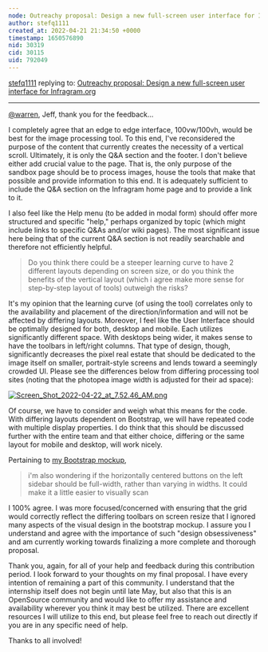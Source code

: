 ```yaml
---
node: Outreachy proposal: Design a new full-screen user interface for Infragram.org
author: stefq1111
created_at: 2022-04-21 21:34:50 +0000
timestamp: 1650576890
nid: 30319
cid: 30115
uid: 792049
---
```




[stefq1111](../profile/stefq1111) replying to: [Outreachy proposal: Design a new full-screen user interface for Infragram.org](../notes/stefq1111/04-08-2022/outreachy-proposal)

----
[@warren](/profile/warren),
Jeff, thank you for the feedback...

I completely agree that an edge to edge interface, 100vw/100vh, would be best for the image processing tool. To this end, I've reconsidered the purpose of the content that currently creates the necessity of a vertical scroll. Ultimately, it is only the Q&A section and the footer. I don't believe either add crucial value to the page. That is, the only purpose of the sandbox page should be to process images, house the tools that make that possible and provide information to this end. It is adequately sufficient to include the Q&A section on the Infragram home page and to provide a link to it. 

I also feel like the Help menu (to be added in modal form) should offer more structured and specific "help," perhaps organized by topic (which might include links to specific Q&As and/or wiki pages). The most significant issue here being that of the current Q&A section is not readily searchable and therefore not efficiently helpful.

> Do you think there could be a steeper learning curve to have 2 different layouts depending on screen size, or do you think the benefits of the vertical layout (which i agree make more sense for step-by-step layout of tools) outweigh the risks?

It's my opinion that the learning curve (of using the tool) correlates only to the availability and placement of the direction/information and will not be affected by differing layouts. Moreover, I feel like the User Interface should be optimally designed for both, desktop and mobile. Each utilizes significantly different space. With desktops being wider, it makes sense to have the toolbars in left/right columns. That type of design, though, significantly decreases the pixel real estate that should be dedicated to the image itself on smaller, portrait-style screens and lends toward a seemingly crowded UI.  Please see the differences below from differing processing tool sites (noting that the photopea image width is adjusted for their ad space):


[![Screen_Shot_2022-04-22_at_7.52.46_AM.png](/i/46428)](/i/46428?s=o)

Of course, we have to consider and weigh what this means for the code. With differing layouts dependent on Bootstrap, we will have repeated code with multiple display properties. I do think that this should be discussed further with the entire team and that either choice, differing or the same layout for mobile and desktop, will work nicely.

Pertaining to [my Bootstrap mockup](https://github.com/stephaniequintana/Infragram-Bootstrap-Mockup/blob/main/README.md),

> i'm also wondering if the horizontally centered buttons on the left sidebar should be full-width, rather than varying in widths. It could make it a little easier to visually scan

I 100% agree. I was more focused/concerned with ensuring that the grid would correctly reflect the differing toolbars on screen resize that I ignored many aspects of the visual design in the bootstrap mockup. I assure you I understand and agree with the importance of such "design obsessiveness" and am currently working towards finalizing a more complete and thorough proposal. 

Thank you, again, for all of your help and feedback during this contribution period. I look forward to your thoughts on my final proposal. I have every intention of remaining a part of this community. I understand that the internship itself does not begin until late May, but also that this is an OpenSource community and would like to offer my assistance and availability wherever you think it may best be utilized.
There are excellent resources I will utilize to this end, but please feel free to reach out directly if you are in any specific need of help.

Thanks to all involved!
